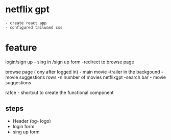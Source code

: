# netflix gpt
    - create react app
    - configured tailwand css

# feature 
login/sign up
    - sing in /sign up form
    -redirect to browse page

browse page ( ony after logged in)
    - main movie
        -trailer in the backgound
        -movie suggestions rows
            -n number of movies
netflixgpt
    -search bar
    - movie suggestions
    

rafce - shortcut to create the functional component


## steps
 - Header (bg- logo)
 - login form 
 - sing up form
